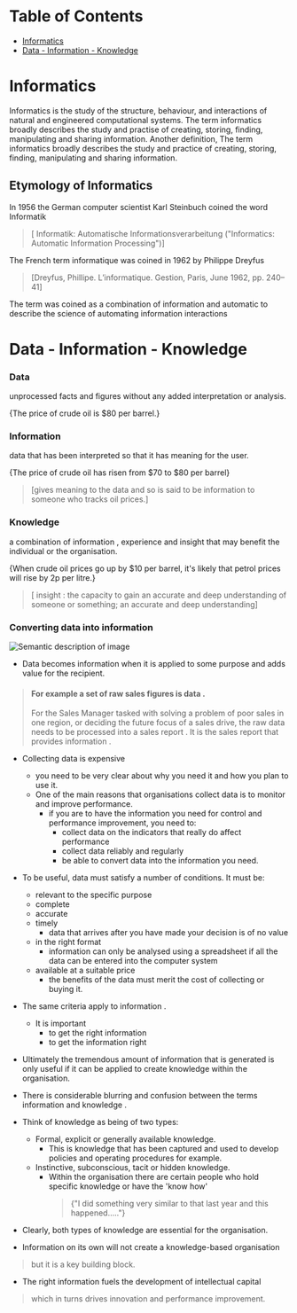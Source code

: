 Table of Contents
======
- [Informatics](https://github.com/6476158/lecturenotes/blob/master/signal_and_systems/00_information_systems_fundamentals.md#informatics)
- [Data - Information - Knowledge](https://github.com/6476158/lecturenotes/blob/master/signal_and_systems/00_information_systems_fundamentals.md#data---information---knowledge)


Informatics
======
Informatics is the study of the structure, behaviour, and interactions of natural and engineered computational systems. The term informatics broadly describes the study and practise of creating, storing, finding, manipulating and sharing information. Another definition, The term informatics broadly describes the study and practice of creating, storing, finding, manipulating and sharing information.

## Etymology of Informatics
In 1956 the German computer scientist Karl Steinbuch coined the word Informatik
> [ Informatik: Automatische Informationsverarbeitung ("Informatics:
Automatic Information Processing")]

The French term informatique was coined in
1962 by Philippe Dreyfus
> [Dreyfus, Phillipe. L’informatique. Gestion, Paris, June 1962, pp.
240–41]

The term was coined as a combination of information and automatic to describe the science of automating information interactions

# Data - Information - Knowledge
### Data
unprocessed facts and figures without any added interpretation or analysis. 

 {The price of crude oil is $80 per barrel.}

### Information
data that has been interpreted so that it has meaning for the user.

{The price of crude oil has risen from $70 to $80 per barrel}
> [gives meaning to the data and so is said to be information to someone who tracks oil prices.]

### Knowledge
a combination of information , experience and insight that may benefit the individual or the organisation.

{When crude oil prices go up by $10 per barrel, it's likely that petrol prices will rise by 2p per litre.}
>[ insight : the capacity to gain an accurate and deep understanding of someone or something; an accurate and deep understanding]

### Converting data into information
![Semantic description of image](https://image.ibb.co/g11YPf/test.png)

- Data becomes information when it is applied to some purpose and adds value for the recipient.

>#### For example a set of raw sales figures is data .
>For the Sales Manager tasked with solving a problem of poor sales in one region, or deciding the future focus of a sales drive, the raw
data needs to be processed into a sales report . It is the sales report that provides information .

- Collecting data is expensive

  - you need to be very clear about why you need it and how you plan to use it.
  - One of the main reasons that organisations collect data is to monitor and improve performance.
    - if you are to have the information you need for control and performance improvement, you need to:
      - collect data on the indicators that really do affect performance
      - collect data reliably and regularly
      - be able to convert data into the information you need.
 
- To be useful, data must satisfy a number of conditions. It must be:
  - relevant to the specific purpose
  - complete
  - accurate
  - timely
    - data that arrives after you have made your decision is of no value
  - in the right format
    - information can only be analysed using a spreadsheet if all the data can be entered into the computer system
  - available at a suitable price
    - the benefits of the data must merit the cost of collecting or buying it.

- The same criteria apply to information .
  - It is important
    - to get the right information
    - to get the information right
    
- Ultimately the tremendous amount of information that is generated is only useful if it can be applied to create knowledge within the
organisation.      

- There is considerable blurring and confusion between the terms information and knowledge .

- Think of knowledge as being of two types:
  - Formal, explicit or generally available knowledge.
    - This is knowledge that has been captured and used to develop policies and operating procedures for example.
  - Instinctive, subconscious, tacit or hidden knowledge.
    - Within the organisation there are certain people who hold specific knowledge or have the 'know how'
      >{"I did something very similar to that last year and this happened….."}

- Clearly, both types of knowledge are essential for the organisation.

- Information on its own will not create a knowledge-based organisation
>but it is a key building block.

- The right information fuels the development of intellectual capital
>which in turns drives innovation and performance
improvement.
